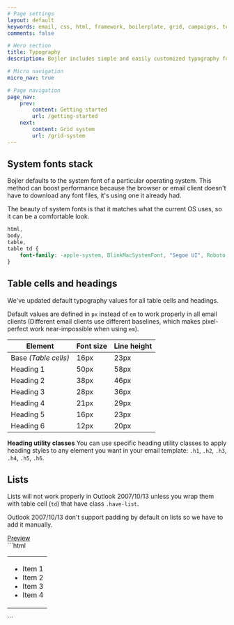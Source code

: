 ```yaml
---
# Page settings
layout: default
keywords: email, css, html, framework, boilerplate, grid, campaigns, templates, bojler, slicejack
comments: false

# Hero section
title: Typography
description: Bojler includes simple and easily customized typography for headings, table cells and lists.

# Micro navigation
micro_nav: true

# Page navigation
page_nav:
    prev:
        content: Getting started
        url: /getting-started
    next:
        content: Grid system
        url: /grid-system
---
```


## System fonts stack
Bojler defaults to the system font of a particular operating system. This method can boost performance because the browser or email client doesn't have to download any font files, it's using one it already had.

The beauty of system fonts is that it matches what the current OS uses, so it can be a comfortable look.

```css
html,
body,
table,
table td {
    font-family: -apple-system, BlinkMacSystemFont, "Segoe UI", Roboto, Helvetica, Arial, sans-serif !important;
}
```

## Table cells and headings
We've updated default typography values for all table cells and headings.

Default values are defined in `px` instead of `em` to work properly in all email clients (Different email clients use different baselines, which makes pixel-perfect work near-impossible when using `em`).
<table>
    <thead>
        <tr>
            <th>Element</th>
            <th>Font size</th>
            <th>Line height</th>
        </tr>
    </thead>
    <tbody>
        <tr>
            <td>Base <em>(Table cells)</em></td>
            <td>16px</td>
            <td>23px</td>
        </tr>
        <tr>
            <td>Heading 1</td>
            <td>50px</td>
            <td>58px</td>
        </tr>
        <tr>
            <td>Heading 2</td>
            <td>38px</td>
            <td>46px</td>
        </tr>
        <tr>
            <td>Heading 3</td>
            <td>28px</td>
            <td>36px</td>
        </tr>
        <tr>
            <td>Heading 4</td>
            <td>21px</td>
            <td>29px</td>
        </tr>
        <tr>
            <td>Heading 5</td>
            <td>16px</td>
            <td>23px</td>
        </tr>
        <tr>
            <td>Heading 6</td>
            <td>12px</td>
            <td>20px</td>
        </tr>
    </tbody>
</table>

<div class="callout callout--info">
    <p><strong>Heading utility classes</strong> You can use specific heading utility classes to apply heading styles to any element you want in your email template:
	<code>.h1</code>, <code>.h2</code>, <code>.h3</code>, <code>.h4</code>, <code>.h5</code>, <code>.h6</code>.</p>
</div>

## Lists
Lists will not work properly in Outlook 2007/10/13 unless you wrap them with table cell (`td`) that have class `.have-list`.

Outlook 2007/10/13 don't support padding by default on lists so we have to add it manually.

<div class="example">
    <a href="/examples/lists.html" target="blank">Preview</a>
</div>
```html
<table border="0" cellpadding="0" cellspacing="0">
    <tr>
        <td class="have-list">
            <ul>
                <li>Item 1</li>
                <li>Item 2</li>
                <li>Item 3</li>
                <li>Item 4</li>
            </ul>
        </td>
    </tr>
</table>
```
